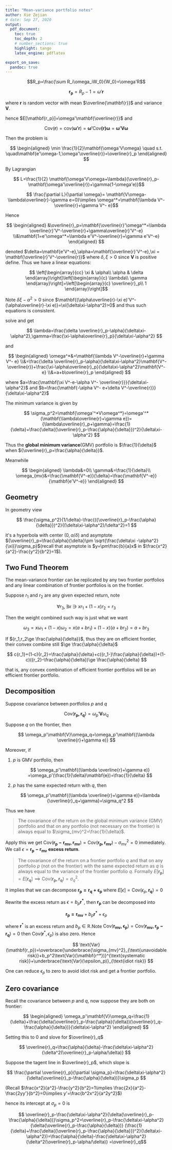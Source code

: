 ```yaml
---
title: "Mean-variance portfolio notes"
author: Xie Zejian
# date: Sep 27, 2020
output:
  pdf_document:
    toc: true
    toc_depth: 2
    # number_sections: true  
    highlight: tango
    latex_engine: pdflatex

export_on_save:
  pandoc: true
---
```

$$R_p=\frac{\sum R_i\omega_iW_0}{W_0}=\omega'R$$

$$ \mathbf{r_p}=R_p-1=\omega'\mathbf{r} $$

where $\mathbf{r}$ is random vector with mean $\overline{\mathbf{r}}$ and variance $\mathbf{V}$.

hence $E[\mathbf{r_p}]=\omega'\mathbf{\overline{r}}$ and 

$$ \text{Cov}(\mathbf{r})=\text{cov}(\mathbf{\omega'r})=\mathbf{\omega'\text{Cov}(r)\omega}=\mathbf{\omega'V\omega} $$

Then the problem is 

$$ \begin{aligned}
    \min \frac{1}{2}\mathbf{\omega'V\omega} \quad s.t. \quad\mathbf{e'\omega-1,\omega'\overline{r}}=\overline{r}_p
\end{aligned} $$

By Lagrangian

$$ L=\frac{1}{2} \mathbf{\omega'V\omega+\lambda}(\overline{r}_p-\mathbf{\omega'\overline{r})+\gamma(1-\omega'e)}$$

$$ \frac{\partial L}{\partial \omega}= \mathbf{V\omega-\lambda\overline{r}-\gamma e=0}\implies \omega^*=\mathbf{\lambda V^-\overline{r}+\gamma V^- e}$$

Hence 

$$ \begin{aligned}
    &\overline{r}_p=\mathbf{\overline{r}'\omega^*=\lambda \overline{r}'V^-\overline{r}+\gamma\overline{r}'V^-e}
    \\&\mathbf{1=e'\omega^*=\lambda e'V^-\overline{r}+\gamma e'V^-e}
\end{aligned} $$

denoted $\delta=\mathbf{e'V^-e},\alpha=\mathbf{\overline{r}'V^-e},\xi = \mathbf{\overline{r}'V^-\overline{r}}$ where $\delta,\xi>0$ since $\mathbf{V}$ is positive define. Thus we have a linear equations:

$$ \left[\begin{array}{cc}
  \xi & \alpha\\
  \alpha & \delta
\end{array}\right]\left[\begin{array}{c}
  \lambda\\
  \gamma
\end{array}\right]=\left[\begin{array}{c}
  \overline{r}_p\\
  1
\end{array}\right]$$

Note $\delta\xi-\alpha^2>0$ since $\mathbf{(\alpha\overline{r}-\xi e)'V^-(\alpha\overline{r}-\xi e)}=\xi(\delta\xi-\alpha^2)>0$ and thus such equations is consistent.

solve and get

$$ \lambda=\frac{\delta \overline{r}_p-\alpha}{\delta\xi-\alpha^2},\gamma=\frac{\xi-\alpha\overline{r}_p}{\delta\xi-\alpha^2} $$

and

$$ \begin{aligned}
  \omega^*&=\mathbf{\lambda V^-\overline{r}+\gamma V^- e}
  \\&=\frac{\delta \overline{r}_p-\alpha}{\delta\xi-\alpha^2}\mathbf{V^-\overline{r}}+\frac{\xi-\alpha\overline{r}_p}{\delta\xi-\alpha^2}\mathbf{V^-e}
  \\&=a+b\overline{r}_p
\end{aligned} $$

where $a=\frac{\mathbf{\xi V^-e-\alpha V^- \overline{r}}}{\delta\xi-\alpha^2}$ and $b=\frac{\mathbf{-\alpha V^- e+\delta V^-\overline{r}}}{\delta\xi-\alpha^2}$

The minimum variance is given by

$$ \sigma_p^2=\mathbf{\omega'^*V\omega^*}=\omega'^*(\mathbf{\lambda\overline{r}+\gamma e})={\lambda\overline{r}_p+\gamma}=\frac{1}{\delta}+\frac{\delta({\overline{r}_p-\frac{\alpha}{\delta}})^2}{\delta\xi-\alpha^2} $$

Thus the **global minimum variance**(GMV) portfolio is $\frac{1}{\delta}$ when ${\overline{r}_p=\frac{\alpha}{\delta}}$. 

Meanwhile

$$ \begin{aligned}
  \lambda&=0\\
  \gamma&=\frac{1}{\delta}\\
  \omega_{mv}&=\frac{\mathbf{V^-e}}{\delta}=\frac{\mathbf{V^-e}}{\mathbf{e'V^-e}}
\end{aligned} $$

## Geometry

In geometry view

$$ \frac{\sigma_p^2}{1/\delta}-\frac{({\overline{r}_p-\frac{\alpha}{\delta}})^2}{(\delta\xi-\alpha^2)/\delta^2}=1 $$

it's a hyperbola with center $(0,\alpha/\delta)$ and asymptote ${\overline{r}_p=\frac{\alpha}{\delta}\pm \sqrt{\frac{\delta\xi -\alpha^2}{\xi}}\sigma_p}$(recall that asymptote is $y=\pm\frac{b}{a}x$ in $\frac{x^2}{a^2}-\frac{y^2}{b^2}=1$).

## Two Fund Theorem

The mean-variance frontier can be replicated by any two frontier portfolios and any linear combination of frontier portfolios is on the frontier.

Suppose ${r_1}$ and ${r_2}$ are any given expected return, note

$$\forall {r_3},\exists x\ni x{r_1}+(1-x){r_2}={r_3}$$

Then the weight combined such way is just what we want

$$\omega_3=x\omega_1+(1-x)\omega_2= x({a+br_1})+(1-x)({a+br_2})={a+br_3} $$

If ${r_1,r_2\ge \frac{\alpha}{\delta}}$, thus they are on efficient frontier, their convex combine still $\ge \frac{\alpha}{\delta}$

$$ c{r_1}+(1-c){r_2}=\frac{\alpha}{\delta}+c({r_1-}\frac{\alpha}{\delta})+(1-c)({r_2}-\frac{\alpha}{\delta})\ge \frac{\alpha}{\delta} $$

that is, any convex combination of efficient frontier portfolios will be an efficient
frontier portfolio.

## Decomposition

Suppose covariance between portfolios $p$ and $q$

$$ \text{Cov}(\mathbf{r_p,r_q})=\omega_p'\mathbf{V}\omega_q $$

Suppose $q$ on the frontier, then

$$ \omega_p'\mathbf{V}\omega_q=\omega_p'\mathbf{(\lambda \overline{r}+\gamma e)} $$

Moreover, if

1.
    $p$ is GMV portfolio, then

    $$ \omega_p'\mathbf{(\lambda \overline{r}+\gamma e)} =\omega_p'(\frac{1}{\delta}\mathbf{e})=\frac{1}{\delta} $$
2.
    $p$ has the same expected return with $q$, then

    $$ \omega_p'\mathbf{(\lambda \overline{r}+\gamma e)}=\lambda {\overline{r}_q+\gamma}=\sigma_q^2 $$

Thus we have

> The covariance of the return on the global minimum variance (GMV) portfolio
and that on any portfolio (not necessary on the frontier) is always equal to $\sigma_{mv}^2=\frac{1}{\delta}$.

Apply this we get $\text{Cov}(\mathbf{r_p-r_{mv},r_{mv}})=\text{Cov}(\mathbf{r_p,r_{mv}})-\sigma_{mv}^2=0$ immediately. We call $\epsilon=\mathbf{r_p-r_{mv}}$ **excess return**.

> The covariance of the return on a frontier portfolio $q$ and that on any portfolio
$p$ (not on the frontier) with the same expected return as $q$ is always equal to
the variance of the frontier portfolio $q$. Formally $E[\mathbf{r_p}]=E[\mathbf{r_q}]\implies \text{Cov}(\mathbf{r_p,r_q})=\sigma_q^2$.

It implies that we can decompose $\mathbf{r_p=r_q+\epsilon_p}$ where $E[\epsilon]=\text{Cov}(\epsilon_p,\mathbf{r_q})=0$

Rewrite the excess return as $\epsilon=b_p \mathbf{r^*}$, then $\mathbf{r_p}$ can be decomposed into

$$ \mathbf{r_p=r_{mv}}+b_p\mathbf{r^*}+\epsilon_p $$

where $\mathbf{r}^*$ is an excess return and $b_p\in \mathbb{R}$.Note $\text{Cov}(\mathbf{r_{mv},\epsilon_p})=\text{Cov}(\mathbf{r_{mv},r_p-r_q})=0$ then $\text{Cov}(\mathbf{r}^*,\epsilon_p)$ is also zero. Hence

$$ \text{Var}(\mathbf{r_p})=\overbrace{\underbrace{\sigma_{mv}^2}_{\text{unavoidable risk}}+b_p^2\text{Var}(\mathbf{r^*})}^{\text{systematic risk}}+\underbrace{\text{Var}(\epsilon_p)}_{\text{idiot risk}} $$

One can reduce $\epsilon_p$ to zero to avoid idiot risk and get a frontier portfolio.

## Zero covariance

Recall the covariance between $p$ and $q$, now suppose they are both on frontier:

$$ \begin{aligned}
  \omega_p'\mathbf{V}\omega_q=\frac{1}{\delta}+\frac{\delta(\overline{r}_p-\frac{\alpha}{\delta})(\overline{r}_q-\frac{\alpha}{\delta})}{\delta\xi-\alpha^2}
\end{aligned} $$

Setting this to $0$ and slove for $\overline{r}_q$

$$ \overline{r}_q=\frac{\alpha}{\delta}-\frac{\delta\xi-\alpha^2}{\delta^2(\overline{r}_p-\alpha/\delta)} $$

Suppose the tagent line in $\overline{r}_p$, which slope is

$$ \frac{\partial \overline{r}_p}{\partial \sigma_p}=\frac{\delta\xi-\alpha^2}{\delta(\overline{r}_p-\frac{\alpha}{\delta})}\sigma_p $$

(Recall $\frac{x^2}{a^2}-\frac{y^2}{b^2}=1\implies \frac{2x}{a^2}-\frac{2yy'}{b^2}=0\implies y'=\frac{b^2x^2}{a^2y^2}$)

hence its intercept at $\sigma_p=0$ is

$$ \overline{r}_p-\frac{\delta\xi-\alpha^2}{\delta(\overline{r}_p-\frac{\alpha}{\delta})}\sigma_p^2=\overline{r}_p-\frac{\delta\xi-\alpha^2}{\delta(\overline{r}_p-\frac{\alpha}{\delta})} (\frac{1}{\delta}+\frac{\delta({\overline{r}_p-\frac{\alpha}{\delta}})^2}{\delta\xi-\alpha^2})=\frac{\alpha}{\delta}-\frac{\delta\xi-\alpha^2}{\delta^2(\overline{r}_p-\alpha/\delta)} =\overline{r}_q$$

[]()




<br>
<br>
<br>
<br>
<br>
<br>
<br>
<br>
<br>
<br>
<br>
<br>
<br>
<br>
<br>